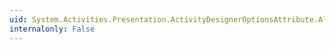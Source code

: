 ```yaml
---
uid: System.Activities.Presentation.ActivityDesignerOptionsAttribute.AllowDrillIn
internalonly: False
---
```

